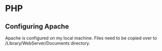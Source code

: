 # PHP

## Configuring Apache

Apache is configured on my local machine. Files need to be copied over to /Library/WebServer/Documents directory.
